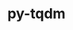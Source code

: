 ---
title: "py-tqdm"
layout: cache
categories: [package, develop-2024-05-12]
meta: {"versions": ["4.66.1"], "compilers": ["apple-clang@=15.0.0", "gcc@=11.4.0", "gcc@=9.4.0", "oneapi@=2024.0.0"], "oss": ["ubuntu20.04", "ubuntu22.04", "ventura"], "platforms": ["darwin", "linux"], "targets": ["aarch64", "neoverse_v1", "neoverse_v2", "ppc64le", "x86_64_v3"], "stacks": ["e4s", "e4s-neoverse-v2", "e4s-neoverse_v1", "e4s-oneapi", "e4s-power", "ml-darwin-aarch64-mps", "ml-linux-x86_64-cpu", "ml-linux-x86_64-cuda", "root"], "num_specs": 13, "num_specs_by_stack": {"root": 13, "ml-darwin-aarch64-mps": 1, "e4s-power": 2, "e4s-neoverse_v1": 2, "e4s-neoverse-v2": 2, "e4s": 3, "ml-linux-x86_64-cpu": 1, "ml-linux-x86_64-cuda": 1, "e4s-oneapi": 2}}
spec_details: [{"hash": "g4vtmngjkatsifcluezsrz7ed6uvr3ng", "compiler": "apple-clang@=15.0.0", "versions": ["4.66.1"], "os": "ventura", "platform": "darwin", "target": "aarch64", "variants": ["build_system=python_pip", "~notebook", "~telegram"], "stacks": ["root", "ml-darwin-aarch64-mps"], "size": "-", "tarball": "https://binaries.spack.io/develop-2024-05-12/build_cache/darwin-ventura-aarch64/apple-clang-15.0.0/py-tqdm-4.66.1/darwin-ventura-aarch64-apple-clang-15.0.0-py-tqdm-4.66.1-g4vtmngjkatsifcluezsrz7ed6uvr3ng.spack"}, {"hash": "wlkzj6csn3ksufrwncckd4tismwix3tf", "compiler": "gcc@=9.4.0", "versions": ["4.66.1"], "os": "ubuntu20.04", "platform": "linux", "target": "ppc64le", "variants": ["build_system=python_pip", "~notebook", "~telegram"], "stacks": ["root", "e4s-power"], "size": "-", "tarball": "https://binaries.spack.io/develop-2024-05-12/build_cache/linux-ubuntu20.04-ppc64le/gcc-9.4.0/py-tqdm-4.66.1/linux-ubuntu20.04-ppc64le-gcc-9.4.0-py-tqdm-4.66.1-wlkzj6csn3ksufrwncckd4tismwix3tf.spack"}, {"hash": "4l2njmbwauh6efnsighmmwsjjso74fnv", "compiler": "gcc@=9.4.0", "versions": ["4.66.1"], "os": "ubuntu20.04", "platform": "linux", "target": "ppc64le", "variants": ["build_system=python_pip", "~notebook", "~telegram"], "stacks": ["root", "e4s-power"], "size": "-", "tarball": "https://binaries.spack.io/develop-2024-05-12/build_cache/linux-ubuntu20.04-ppc64le/gcc-9.4.0/py-tqdm-4.66.1/linux-ubuntu20.04-ppc64le-gcc-9.4.0-py-tqdm-4.66.1-4l2njmbwauh6efnsighmmwsjjso74fnv.spack"}, {"hash": "mcxwtwvviyowj25ldr62p63f65koozad", "compiler": "gcc@=11.4.0", "versions": ["4.66.1"], "os": "ubuntu22.04", "platform": "linux", "target": "neoverse_v1", "variants": ["build_system=python_pip", "~notebook", "~telegram"], "stacks": ["e4s-neoverse_v1", "root"], "size": "-", "tarball": "https://binaries.spack.io/develop-2024-05-12/build_cache/linux-ubuntu22.04-neoverse_v1/gcc-11.4.0/py-tqdm-4.66.1/linux-ubuntu22.04-neoverse_v1-gcc-11.4.0-py-tqdm-4.66.1-mcxwtwvviyowj25ldr62p63f65koozad.spack"}, {"hash": "jbqj5ldr3zq3qy5kd5eadio3lnpxhlky", "compiler": "gcc@=11.4.0", "versions": ["4.66.1"], "os": "ubuntu22.04", "platform": "linux", "target": "neoverse_v1", "variants": ["build_system=python_pip", "~notebook", "~telegram"], "stacks": ["e4s-neoverse_v1", "root"], "size": "-", "tarball": "https://binaries.spack.io/develop-2024-05-12/build_cache/linux-ubuntu22.04-neoverse_v1/gcc-11.4.0/py-tqdm-4.66.1/linux-ubuntu22.04-neoverse_v1-gcc-11.4.0-py-tqdm-4.66.1-jbqj5ldr3zq3qy5kd5eadio3lnpxhlky.spack"}, {"hash": "ucv2wnwblfab4s3gn25cyjwlzsdohdqe", "compiler": "gcc@=11.4.0", "versions": ["4.66.1"], "os": "ubuntu22.04", "platform": "linux", "target": "neoverse_v2", "variants": ["build_system=python_pip", "~notebook", "~telegram"], "stacks": ["root", "e4s-neoverse-v2"], "size": "-", "tarball": "https://binaries.spack.io/develop-2024-05-12/build_cache/linux-ubuntu22.04-neoverse_v2/gcc-11.4.0/py-tqdm-4.66.1/linux-ubuntu22.04-neoverse_v2-gcc-11.4.0-py-tqdm-4.66.1-ucv2wnwblfab4s3gn25cyjwlzsdohdqe.spack"}, {"hash": "czsafjeyu7ondqeqxjd3cccn2fxx3bor", "compiler": "gcc@=11.4.0", "versions": ["4.66.1"], "os": "ubuntu22.04", "platform": "linux", "target": "neoverse_v2", "variants": ["build_system=python_pip", "~notebook", "~telegram"], "stacks": ["root", "e4s-neoverse-v2"], "size": "-", "tarball": "https://binaries.spack.io/develop-2024-05-12/build_cache/linux-ubuntu22.04-neoverse_v2/gcc-11.4.0/py-tqdm-4.66.1/linux-ubuntu22.04-neoverse_v2-gcc-11.4.0-py-tqdm-4.66.1-czsafjeyu7ondqeqxjd3cccn2fxx3bor.spack"}, {"hash": "yozb7qr6gulbxc5brkt5acjjklythl46", "compiler": "gcc@=11.4.0", "versions": ["4.66.1"], "os": "ubuntu22.04", "platform": "linux", "target": "x86_64_v3", "variants": ["build_system=python_pip", "~notebook", "~telegram"], "stacks": ["e4s", "root"], "size": "-", "tarball": "https://binaries.spack.io/develop-2024-05-12/build_cache/linux-ubuntu22.04-x86_64_v3/gcc-11.4.0/py-tqdm-4.66.1/linux-ubuntu22.04-x86_64_v3-gcc-11.4.0-py-tqdm-4.66.1-yozb7qr6gulbxc5brkt5acjjklythl46.spack"}, {"hash": "2ppfxjah5f6dx6ialf6sahllbcniwoef", "compiler": "gcc@=11.4.0", "versions": ["4.66.1"], "os": "ubuntu22.04", "platform": "linux", "target": "x86_64_v3", "variants": ["build_system=python_pip", "~notebook", "~telegram"], "stacks": ["ml-linux-x86_64-cpu", "ml-linux-x86_64-cuda", "root"], "size": "-", "tarball": "https://binaries.spack.io/develop-2024-05-12/build_cache/linux-ubuntu22.04-x86_64_v3/gcc-11.4.0/py-tqdm-4.66.1/linux-ubuntu22.04-x86_64_v3-gcc-11.4.0-py-tqdm-4.66.1-2ppfxjah5f6dx6ialf6sahllbcniwoef.spack"}, {"hash": "zhtd6l6g3tgeyhrubr3lm2w5wpcni27i", "compiler": "gcc@=11.4.0", "versions": ["4.66.1"], "os": "ubuntu22.04", "platform": "linux", "target": "x86_64_v3", "variants": ["build_system=python_pip", "~notebook", "~telegram"], "stacks": ["e4s", "root"], "size": "-", "tarball": "https://binaries.spack.io/develop-2024-05-12/build_cache/linux-ubuntu22.04-x86_64_v3/gcc-11.4.0/py-tqdm-4.66.1/linux-ubuntu22.04-x86_64_v3-gcc-11.4.0-py-tqdm-4.66.1-zhtd6l6g3tgeyhrubr3lm2w5wpcni27i.spack"}, {"hash": "dj7rif4qpuanz4qn444fvargnvtfiv2s", "compiler": "gcc@=11.4.0", "versions": ["4.66.1"], "os": "ubuntu22.04", "platform": "linux", "target": "x86_64_v3", "variants": ["build_system=python_pip", "~notebook", "~telegram"], "stacks": ["e4s", "root"], "size": "-", "tarball": "https://binaries.spack.io/develop-2024-05-12/build_cache/linux-ubuntu22.04-x86_64_v3/gcc-11.4.0/py-tqdm-4.66.1/linux-ubuntu22.04-x86_64_v3-gcc-11.4.0-py-tqdm-4.66.1-dj7rif4qpuanz4qn444fvargnvtfiv2s.spack"}, {"hash": "scpe4mwtvgc6pzaxnazmiqqug6inq7nm", "compiler": "oneapi@=2024.0.0", "versions": ["4.66.1"], "os": "ubuntu22.04", "platform": "linux", "target": "x86_64_v3", "variants": ["build_system=python_pip", "~notebook", "~telegram"], "stacks": ["e4s-oneapi", "root"], "size": "-", "tarball": "https://binaries.spack.io/develop-2024-05-12/build_cache/linux-ubuntu22.04-x86_64_v3/oneapi-2024.0.0/py-tqdm-4.66.1/linux-ubuntu22.04-x86_64_v3-oneapi-2024.0.0-py-tqdm-4.66.1-scpe4mwtvgc6pzaxnazmiqqug6inq7nm.spack"}, {"hash": "oy56ytvezlgmpg4ntnzhvmi4snymu2qf", "compiler": "oneapi@=2024.0.0", "versions": ["4.66.1"], "os": "ubuntu22.04", "platform": "linux", "target": "x86_64_v3", "variants": ["build_system=python_pip", "~notebook", "~telegram"], "stacks": ["e4s-oneapi", "root"], "size": "-", "tarball": "https://binaries.spack.io/develop-2024-05-12/build_cache/linux-ubuntu22.04-x86_64_v3/oneapi-2024.0.0/py-tqdm-4.66.1/linux-ubuntu22.04-x86_64_v3-oneapi-2024.0.0-py-tqdm-4.66.1-oy56ytvezlgmpg4ntnzhvmi4snymu2qf.spack"}]
---
